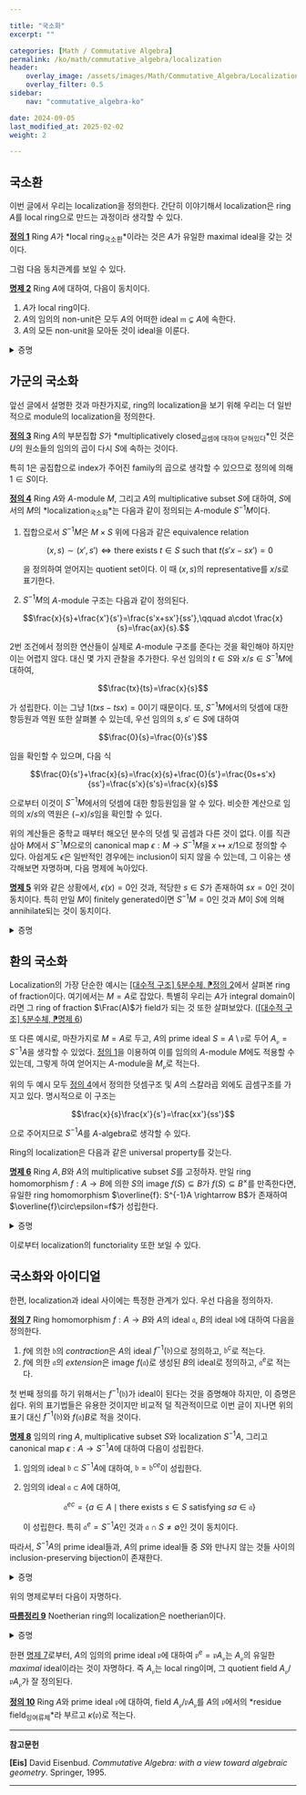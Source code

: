 ```yaml
---

title: "국소화"
excerpt: ""

categories: [Math / Commutative Algebra]
permalink: /ko/math/commutative_algebra/localization
header:
    overlay_image: /assets/images/Math/Commutative_Algebra/Localization.png
    overlay_filter: 0.5
sidebar: 
    nav: "commutative_algebra-ko"

date: 2024-09-05
last_modified_at: 2025-02-02
weight: 2

---
```


## 국소환

이번 글에서 우리는 localization을 정의한다. 간단히 이야기해서 localization은 ring $A$를 local ring으로 만드는 과정이라 생각할 수 있다.

<div class="definition" markdown="1">

<ins id="def1">**정의 1**</ins> Ring $A$가 *local ring<sub>국소환</sub>*이라는 것은 $A$가 유일한 maximal ideal을 갖는 것이다.

</div>

그럼 다음 동치관계를 보일 수 있다.

<div class="proposition" markdown="1">

<ins id="prop2">**명제 2**</ins> Ring $A$에 대하여, 다음이 동치이다.

1. $A$가 local ring이다. 
2. $A$의 임의의 non-unit은 모두 $A$의 어떠한 ideal $\mathfrak{m}\subsetneq A$에 속한다.
3. $A$의 모든 non-unit을 모아둔 것이 ideal을 이룬다.

</div>
<details class="proof" markdown="1">
<summary>증명</summary>

우선 1번을 가정하고, $A$의 임의의 non-unit $a\in A$가 주어졌다 하자. 그럼 $(a)$는 $A$의 ideal이므로 [\[대수적 구조\] §환의 정의, ⁋정리 9](/ko/math/algebraic_structures/rings#thm9)에 의하여 어떠한 maximal ideal에 포함된다. 그런데 $A$는 유일한 maximal ideal $\mathfrak{m}$을 가지므로, $(a)\subseteq \mathfrak{m}$일 수밖에 없고, 따라서 $a\in \mathfrak{m}$이다.

이제 2번을 가정하고 3번을 보이자. 이를 위해서는 $A$의 non-unit들을 모아둔 것이 덧셈에 대해 닫혀있음만 보이면 충분하다. 우선 $\mathfrak{m}\neq A$인 것으로부터 $\mathfrak{m}$은 $A$의 unit을 포함하지 않음을 안다. 이로부터 $A$의 non-unit을 모두 모아두면 반드시 이것이 $\mathfrak{m}$과 같아야 함을 안다. 

마지막으로 3번 조건을 가정하고 1번 조건을 보여야 한다. 임의의 ideal $\mathfrak{a}\subsetneq A$에 대하여, 앞선 관찰로부터 $\mathfrak{a}$는 non-unit들로만 이루어져 있다는 것을 알고, 따라서 $\mathfrak{a}$는 $A$의 모든 non-unit들을 모아둔 ideal $\mathfrak{m}$에 속한다. 한편 $\mathfrak{m}$은 maximal ideal인데, 이는 $A\setminus \mathfrak{m}$의 임의의 원소는 $A$의 unit이므로, $\mathfrak{m}$을 포함하는 ideal은 $A$ 뿐이기 때문이다.

</details>

## 가군의 국소화

앞선 글에서 설명한 것과 마찬가지로, ring의 localization을 보기 위해 우리는 더 일반적으로 module의 localization을 정의한다. 

<div class="definition" markdown="1">

<ins id="def3">**정의 3**</ins> Ring $A$의 부분집합 $S$가 *multiplicatively closed<sub>곱셈에 대하여 닫혀있다</sub>*인 것은 $U$의 원소들의 임의의 곱이 다시 $S$에 속하는 것이다. 

</div>

특히 $1$은 공집합으로 index가 주어진 family의 곱으로 생각할 수 있으므로 정의에 의해 $1\in S$이다. 

<div class="definition" markdown="1">

<ins id="def4">**정의 4**</ins> Ring $A$와 $A$-module $M$, 그리고 $A$의 multiplicative subset $S$에 대하여, $S$에서의 $M$의 *localization<sub>국소화</sub>*는 다음과 같이 정의되는 $A$-module $S^{-1}M$이다. 

1. 집합으로서 $S^{-1}M$은 $M\times S$ 위에 다음과 같은 equivalence relation
    
    $$(x,s)\sim (x',s')\iff \text{there exists $t\in S$ such that $t(s'x-sx')=0$}$$
  
    을 정의하여 얻어지는 quotient set이다. 이 때 $(x,s)$의 representative를 $x/s$로 표기한다.
2. $S^{-1}M$의 $A$-module 구조는 다음과 같이 정의된다.
  
  $$\frac{x}{s}+\frac{x'}{s'}=\frac{s'x+sx'}{ss'},\qquad a\cdot \frac{x}{s}=\frac{ax}{s}.$$

</div>

2번 조건에서 정의한 연산들이 실제로 $A$-module 구조를 준다는 것을 확인해야 하지만 이는 어렵지 않다. 대신 몇 가지 관찰을 추가한다. 우선 임의의 $t\in S$와 $x/s\in S^{-1}M$에 대하여, 

$$\frac{tx}{ts}=\frac{x}{s}$$

가 성립한다. 이는 그냥 $1(txs-tsx)=0$이기 때문이다. 또, $S^{-1}M$에서의 덧셈에 대한 항등원과 역원 또한 살펴볼 수 있는데, 우선 임의의 $s,s'\in S$에 대하여

$$\frac{0}{s}=\frac{0}{s'}$$

임을 확인할 수 있으며, 다음 식

$$\frac{0}{s'}+\frac{x}{s}=\frac{x}{s}+\frac{0}{s'}=\frac{0s+s'x}{ss'}=\frac{s'x}{s's}=\frac{x}{s}$$

으로부터 이것이 $S^{-1}M$에서의 덧셈에 대한 항등원임을 알 수 있다. 비슷한 계산으로 임의의 $x/s$의 역원은 $(-x)/s$임을 확인할 수 있다. 

위의 계산들은 중학교 때부터 해오던 분수의 덧셈 및 곱셈과 다른 것이 없다. 이를 직관삼아 $M$에서 $S^{-1}M$으로의 canonical map $\epsilon: M \rightarrow S^{-1}M$을 $x\mapsto x/1$으로 정의할 수 있다. 아쉽게도 $\epsilon$은 일반적인 경우에는 inclusion이 되지 않을 수 있는데, 그 이유는 생각해보면 자명하며, 다음 명제에 녹아있다.

<div class="proposition" markdown="1">

<ins id="prop5">**명제 5**</ins> 위와 같은 상황에서, $\epsilon(x)=0$인 것과, 적당한 $s\in S$가 존재하여 $sx=0$인 것이 동치이다. 특히 만일 $M$이 finitely generated이면 $S^{-1}M=0$인 것과 $M$이 $S$에 의해 annihilate되는 것이 동치이다.

</div>
<details class="proof" markdown="1">
<summary>증명</summary>

만일 

$$\epsilon(x)=x/1=0=0/1$$

이라면, 적당한 $s\in S$가 존재하여 

$$s(1x-0\cdot1)=sx=0$$

이 성립한다. 위의 논리는 반대방향으로도 성립한다.

</details>

## 환의 국소화

Localization의 가장 단순한 예시는 [\[대수적 구조\] §분수체, ⁋정의 2](/ko/math/algebraic_structures/field_of_fractions#def2)에서 살펴본 ring of fraction이다. 여기에서는 $M=A$로 잡았다. 특별히 우리는 $A$가 integral domain이라면 그 ring of fraction $\Frac(A)$가 field가 되는 것 또한 살펴보았다. ([\[대수적 구조\] §분수체, ⁋명제 6](/ko/math/algebraic_structures/field_of_fractions#prop6))

또 다른 예시로, 마찬가지로 $M=A$로 두고, $A$의 prime ideal $S=A\setminus \mathfrak{p}$로 두어 $A_\mathfrak{p}=S^{-1}A$을 생각할 수 있었다. [정의 1](#def1)을 이용하여 이를 임의의 $A$-module $M$에도 적용할 수 있는데, 그렇게 하여 얻어지는 $A$-module을 $M_\mathfrak{p}$로 적는다. 

위의 두 예시 모두 [정의 4](#def4)에서 정의한 덧셈구조 및 $A$의 스칼라곱 외에도 곱셈구조를 가지고 있다. 명시적으로 이 구조는

$$\frac{x}{s}\frac{x'}{s'}=\frac{xx'}{ss'}$$

으로 주어지므로 $S^{-1}A$를 $A$-algebra로 생각할 수 있다. 

Ring의 localization은 다음과 같은 universal property를 갖는다.

<div class="proposition" markdown="1">

<ins id="prop6">**명제 6**</ins> Ring $A,B$와 $A$의 multiplicative subset $S$를 고정하자. 만일 ring homomorphism $f:A \rightarrow B$에 의한 $S$의 image $f(S)\subseteq B$가 $f(S)\subseteq B^\times$를 만족한다면, 유일한 ring homomorphism $\overline{f}: S^{-1}A \rightarrow B$가 존재하여 $\overline{f}\circ\epsilon=f$가 성립한다. 

</div>
<details class="proof" markdown="1">
<summary>증명</summary>

주어진 조건을 만족하는 $f$가 주어졌다 하자. 만일 주어진 조건을 만족하는 $\overline{f}: S^{-1}A \rightarrow B$가 존재한다면, 임의의 $a/s\in S^{-1}A$에 대하여

$$\overline{f}\left(\frac{a}{s}\right)=\overline{f}\left(\frac{a}{1}\frac{1}{s}\right)=\overline{f}(\epsilon(a)\epsilon(s)^{-1})=\overline{f}(\epsilon(a))\overline{f}(\epsilon(s)^{-1})=f(a)f(s)^{-1}$$

이어야 하므로 $\overline{f}$가 존재한다면 위의 식에 의해 유일하게 결정된다. 이제 위의 식 $\overline{f}(a/s)=f(a)f(s)^{-1}$으로 정의한 $\overline{f}: S^{-1}A \rightarrow B$가 ring homomorphism임을 보이면 되고, 이는 단순한 계산에 불과하다.

</details>

이로부터 localization의 functoriality 또한 보일 수 있다. 

## 국소화와 아이디얼

한편, localization과 ideal 사이에는 특정한 관계가 있다. 우선 다음을 정의하자.

<div class="definition" markdown="1">

<ins id="def7">**정의 7**</ins> Ring homomorphism $f:A \rightarrow B$와 $A$의 ideal $\mathfrak{a}$, $B$의 ideal $\mathfrak{b}$에 대하여 다음을 정의한다.

1. $f$에 의한 $\mathfrak{b}$의 *contraction*은 $A$의 ideal $f^{-1}(\mathfrak{b})$으로 정의하고, $\mathfrak{b}^c$로 적는다.
2. $f$에 의한 $\mathfrak{a}$의 *extension*은 image $f(\mathfrak{a})$로 생성된 $B$의 ideal로 정의하고, $\mathfrak{a}^e$로 적는다.

</div>

첫 번째 정의를 하기 위해서는 $f^{-1}(\mathfrak{b})$가 ideal이 된다는 것을 증명해야 하지만, 이 증명은 쉽다. 위의 표기법들은 유용한 것이지만 비교적 덜 직관적이므로 이번 글이 지나면 위의 표기 대신 $f^{-1}(\mathfrak{b})$와 $f(\mathfrak{a})B$로 적을 것이다. 

<div class="proposition" markdown="1">

<ins id="prop8">**명제 8**</ins> 임의의 ring $A$, multiplicative subset $S$와 localization $S^{-1}A$, 그리고 canonical map $\epsilon:A \rightarrow S^{-1}A$에 대하여 다음이 성립한다. 

1. 임의의 ideal $\mathfrak{b}\subset S^{-1}A$에 대하여, $\mathfrak{b}=\mathfrak{b}^{ce}$이 성립한다.
2. 임의의 ideal $\mathfrak{a}\subset A$에 대하여, 
  
    $$\mathfrak{a}^{ec}=\{a\in A\mid\text{there exists $s\in S$ satisfying $sa\in \mathfrak{a}$}\}$$
  
    이 성립한다. 특히 $\mathfrak{a}^e=S^{-1}A$인 것과 $\mathfrak{a}\cap S\neq\emptyset$인 것이 동치이다.

따라서, $S^{-1}A$의 prime ideal들과, $A$의 prime ideal들 중 $S$와 만나지 않는 것들 사이의 inclusion-preserving bijection이 존재한다. 

</div>
<details class="proof" markdown="1">
<summary>증명</summary>

1. 우선 $\mathfrak{b}^{ce}\subseteq \mathfrak{b}$는 일반적으로 항상 성립한다. 반대 방향을 보이기 위해 $a/s\in \mathfrak{b}$라 하자. 그럼 $s(a/s)=a/1$이 $\mathfrak{b}$에 속해야 하므로, $a\in \mathfrak{b}^c$가 성립한다. 따라서 $a/1\in \mathfrak{b}^{ce}$이고 이로부터 $a/s=(1/s)(a/1)\in \mathfrak{b}^{ce}$임을 안다. 
2. 주어진 식의 우변을 편의상 $\mathfrak{a}'$라 적자. 그럼 우선 임의의 $a'\in \mathfrak{a}'$에 대하여, $sa'\in \mathfrak{a}$이도록 하는 $s$가 존재한다. 이제 $a'/1=sa'/s\in \mathfrak{a}^e$인 것으로부터 $a'\in \mathfrak{a}^{ec}$인 것을 안다. 반대로 임의의 $a\in \mathfrak{a}^{ec}$에 대하여, $a/1=a'/s$를 만족하는 $a\in \mathfrak{a}$와 $s\in S$를 찾을 수 있다. 그럼 적당한 $t\in S$가 존재하여 $tsa=ta'\in \mathfrak{a}$가 되며, 이제 $ts\in S$이므로 정의에 의해 $a\in \mathfrak{a}'$이 성립한다. 또 
  
  $$\mathfrak{a}^e=S^{-1}A\iff 1/1\in \mathfrak{a}^e\iff 1\in \mathfrak{a}^{ec}\iff \text{there exists $s\in S$ s.t. $s1\in \mathfrak{a}$}\iff \mathfrak{a}\cap S\neq \emptyset$$

  이다.

이제 2번 결과로부터 임의의 $\mathfrak{b}\subseteq S^{-1}A$가 주어졌을 때 $\mathfrak{b}^c$는 $S$와 만나지 않는 $A$의 prime ideal임을 안다. ([\[대수적 구조\] §분수체, ⁋명제 9](/ko/math/algebraic_structures/field_of_fractions#prop9)) 반대로 $\mathfrak{a}\subseteq A$가 $S$와 만나지 않는 $A$의 prime ideal이라 하자. 그럼 $\mathfrak{a}^e$는 $S^{-1}A$의 prime ideal이다. 임의의 $b/t,b'/t'$에 대하여 $(b/t)(b'/t')\in \mathfrak{a}^e$라 하자. 그럼 적당한 $a\in \mathfrak{a}$와 $s\in S$가 존재하여 $(bb')/(tt')=a/s$라 할 수 있고, 따라서 적당한 $u\in S$가 존재하여 $utt'a=usbb'\in \mathfrak{a}$이다. 이제 $\mathfrak{a}\cap S=\emptyset$인 것으로부터 $us\not\in \mathfrak{a}$인 것을 알고, $\mathfrak{a}$는 prime ideal이므로 $bb'\in \mathfrak{a}$가 성립한다. 따라서 $b\in \mathfrak{a}$이거나 $b'\in \mathfrak{a}$이고 $\mathfrak{a}^e$는 prime ideal이다. 이들 대응이 서로간의 inverse가 된다는 것은 2번 결과에서 자연스레 따라나오는 것이다. 

</details>

위의 명제로부터 다음이 자명하다.

<div class="proposition" markdown="1">

<ins id="cor9">**따름정리 9**</ins> Noetherian ring의 localization은 noetherian이다. 

</div>
<details class="proof" markdown="1">
<summary>증명</summary>

$S^{-1}A$의 ideal들의 ascending chain

$$\mathfrak{b}_0\subseteq \mathfrak{b}_1\subseteq\cdots$$

가 주어졌다 하면,

$$\mathfrak{b}_0^c\subseteq \mathfrak{b}_1^c\subseteq\cdots$$

는 noetherian ring $A$의 ideal들의 ascending chain이므로 적당한 $N$이 존재하여, $n>N$일 때마다 $\mathfrak{b}\_n^c=\mathfrak{b}\_{n+1}^c$이다. 이제 그러한 $n$에 대하여

$$\mathfrak{b}_n=\mathfrak{b}_n^{ce}=\mathfrak{b}_{n+1}^{ce}=\mathfrak{b}_{n+1}$$

이다. 

</details>

한편 [명제 7](#prop7)로부터, $A$의 임의의 prime ideal $\mathfrak{p}$에 대하여 $\mathfrak{p}^e=\mathfrak{p}A_\mathfrak{p}$는 $A_\mathfrak{p}$의 유일한 *maximal* ideal이라는 것이 자명하다. 즉 $A_\mathfrak{p}$는 local ring이며, 그 quotient field $A_\mathfrak{p}/\mathfrak{p}A_\mathfrak{p}$가 잘 정의된다. 

<div class="definition" markdown="1">

<ins id="def10">**정의 10**</ins> Ring $A$와 prime ideal $\mathfrak{p}$에 대하여, field $A_\mathfrak{p}/\mathfrak{p}A_\mathfrak{p}$를 $A$의 $\mathfrak{p}$에서의 *residue field<sub>잉여류체</sub>*라 부르고 $\kappa(\mathfrak{p})$로 적는다. 

</div>

---

**참고문헌**

**[Eis]** David Eisenbud. *Commutative Algebra: with a view toward algebraic geometry*. Springer, 1995.

---